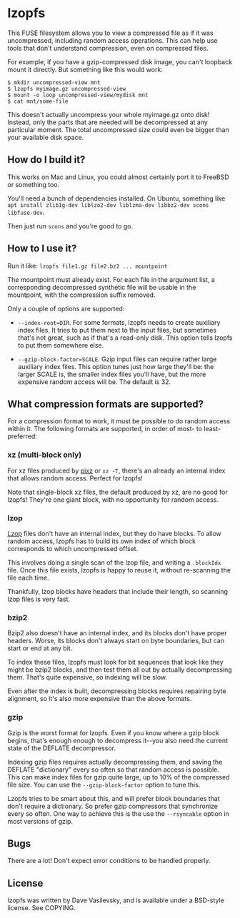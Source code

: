 # lzopfs

This FUSE filesystem allows you to view a compressed file as if it was uncompressed, including random access operations. This can help use tools that don't understand compression, even on compressed files.

For example, if you have a gzip-compressed disk image, you can't loopback mount it directly. But something like this would work:

```
$ mkdir uncompressed-view mnt
$ lzopfs myimage.gz uncompressed-view
$ mount -o loop uncompressed-view/mydisk mnt
$ cat mnt/some-file
```

This doesn't actually uncompress your whole myimage.gz onto disk! Instead, only the parts that are needed will be decompressed at any particular moment. The total uncompressed size could even be bigger than your available disk space.

## How do I build it?

This works on Mac and Linux, you could almost certainly port it to FreeBSD or something too.

You'll need a bunch of dependencies installed. On Ubuntu, something like `apt install zlib1g-dev liblzo2-dev liblzma-dev libbz2-dev scons libfuse-dev`.

Then just run `scons` and you're good to go.

## How to I use it?

Run it like: `lzopfs file1.gz file2.bz2 ... mountpoint`

The mountpoint must already exist. For each file in the argument list, a corresponding decompressed synthetic file will be usable in the mountpoint, with the compression suffix removed.

Only a couple of options are supported:

* `--index-root=DIR`. For some formats, lzopfs needs to create auxiliary index files. It tries to put them next to the input files, but sometimes that's not great, such as if that's a read-only disk. This option tells lzopfs to put them somewhere else.

* `--gzip-block-factor=SCALE`. Gzip input files can require rather large auxiliary index files. This option tunes just how large they'll be: the larger SCALE is, the smaller index files you'll have, but the more expensive random access will be. The default is 32.

## What compression formats are supported?

For a compression format to work, it must be possible to do random access within it. The following formats are supported, in order of most- to least-preferred:

### xz (multi-block only)

For xz files produced by [pixz](https://github.com/vasi/pixz) or `xz -T`, there's an already an internal index that allows random access. Perfect for lzopfs!

Note that single-block xz files, the default produced by xz, are no good for lzopfs! They're one giant block, with no opportunity for random access.

### lzop

[Lzop](https://www.lzop.org/) files don't have an internal index, but they do have blocks. To allow random access, lzopfs has to build its own index of which block corresponds to which uncompressed offset.

This involves doing a single scan of the lzop file, and writing a `.blockIdx` file. Once this file exists, lzopfs is happy to reuse it, without re-scanning the file each time.

Thankfully, lzop blocks have headers that include their length, so scanning lzop files is very fast.

### bzip2

Bzip2 also doesn't have an internal index, and its blocks don't have proper headers. Worse, its blocks don't always start on byte boundaries, but can start or end at any bit.

To index these files, lzopfs must look for bit sequences that look like they might be bzip2 blocks, and then test them all out by actually decompressing them. That's quite expensive, so indexing will be slow.

Even after the index is built, decompressing blocks requires repairing byte alignment, so it's also more expensive than the above formats.

### gzip

Gzip is the worst format for lzopfs. Even if you know where a gzip block begins, that's enough enough to decompress it--you also need the current state of the DEFLATE decompressor.

Indexing gzip files requires actually decompressing them, and saving the DEFLATE "dictionary" every so often so that random access is possible. This can make index files for gzip quite large, up to 10% of the compressed file size. You can use the `--gzip-block-factor` option to tune this.

Lzopfs tries to be smart about this, and will prefer block boundaries that don't require a dictionary. So prefer gzip compressors that synchronize every so often. One way to achieve this is the use the `--rsyncable` option in most versions of gzip.

## Bugs

There are a lot! Don't expect error conditions to be handled properly.

## License

lzopfs was written by Dave Vasilevsky, and is available under a BSD-style license. See COPYING.